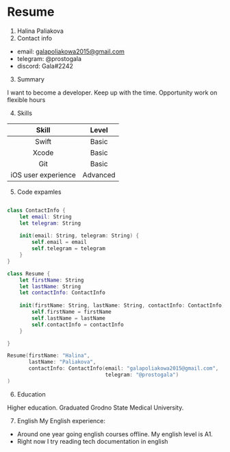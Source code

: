 # Resume 

1. Halina Paliakova
2. Contact info
  * email: galapoliakowa2015@gmail.com
  * telegram: @prostogala
  * discord: Gala#2242
3. Summary

I want to become a developer. Keep up with the time. Opportunity work on flexible hours

4. Skills

  | Skill          | Level   |
  |  :-------:    | :------:  |
  | Swift         | Basic  |
  | Xcode     | Basic   |
  | Git            | Basic   |
  | iOS user  experience  | Advanced |

5. Code expamles

```swift

class ContactInfo {
    let email: String
    let telegram: String
    
    init(email: String, telegram: String) {
        self.email = email
        self.telegram = telegram
    }
}

class Resume {
    let firstName: String
    let lastName: String
    let contactInfo: ContactInfo
    
    init(firstName: String, lastName: String, contactInfo: ContactInfo) {
        self.firstName = firstName
        self.lastName = lastName
        self.contactInfo = contactInfo
    }

}

Resume(firstName: "Halina",
       lastName: "Paliakova",
       contactInfo: ContactInfo(email: "galapoliakowa2015@gmail.com",
                                telegram: "@prostogala")
)

```

6. Education

Higher education. Graduated Grodno State Medical University.

7. English
My English experience: 
- Around one year going english courses offline. My english level  is A1. 
- Right now I try reading tech documentation in english 
